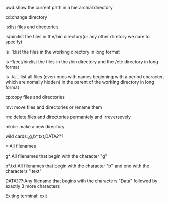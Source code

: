 pwd:show the current path in a hierarchial directory

cd:change directory

ls:list files and directories

ls/bin:list the files in the/bin directory(or any other diretory we care to specify)

ls -1:list the files in the working directory in long format

ls -1/ect/bin:list the files in the /bin directory and the /etc directory in long format

ls -la ..:list all files (even ones with names beginning with a period character, which are nomally hidden) in the parent of the working directory in long format

cp:copy files and directories

mv: move files and directories or rename them

rm: delete files and directories permantely and irreversevely

mkdir: make a new directory

wild cards:,g,b*.txt,DATA???

*:All filenames

g*:All filenames that begin with the character "g"

b*.txt:All filenames that begin with the character "b" and end with the characters ".text"

DATA???:Any filename that begins with the characters "Data" followed by exactly 3 more characters

Exiting terminal: exit
